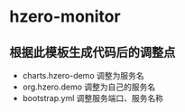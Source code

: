 # hzero-monitor

## 根据此模板生成代码后的调整点

* charts.hzero-demo 调整为服务名
* org.hzero.demo 调整为自己的服务名
* bootstrap.yml 调整服务端口、服务名称 